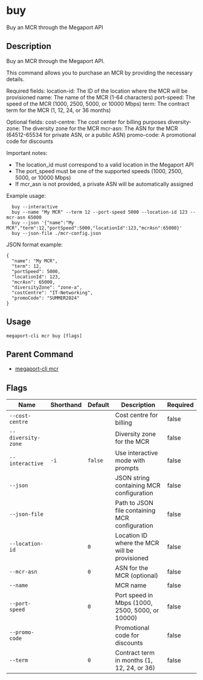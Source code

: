 # buy

Buy an MCR through the Megaport API

## Description

Buy an MCR through the Megaport API.

This command allows you to purchase an MCR by providing the necessary details.

Required fields:
  location-id: The ID of the location where the MCR will be provisioned
  name: The name of the MCR (1-64 characters)
  port-speed: The speed of the MCR (1000, 2500, 5000, or 10000 Mbps)
  term: The contract term for the MCR (1, 12, 24, or 36 months)

Optional fields:
  cost-centre: The cost center for billing purposes
  diversity-zone: The diversity zone for the MCR
  mcr-asn: The ASN for the MCR (64512-65534 for private ASN, or a public ASN)
  promo-code: A promotional code for discounts

Important notes:
  - The location_id must correspond to a valid location in the Megaport API
  - The port_speed must be one of the supported speeds (1000, 2500, 5000, or 10000 Mbps)
  - If mcr_asn is not provided, a private ASN will be automatically assigned

Example usage:

```
  buy --interactive
  buy --name "My MCR" --term 12 --port-speed 5000 --location-id 123 --mcr-asn 65000
  buy --json '{"name":"My MCR","term":12,"portSpeed":5000,"locationId":123,"mcrAsn":65000}'
  buy --json-file ./mcr-config.json
```
JSON format example:
```
{
  "name": "My MCR",
  "term": 12,
  "portSpeed": 5000,
  "locationId": 123,
  "mcrAsn": 65000,
  "diversityZone": "zone-a",
  "costCentre": "IT-Networking",
  "promoCode": "SUMMER2024"
}
```


## Usage

```
megaport-cli mcr buy [flags]
```



## Parent Command

* [megaport-cli mcr](megaport-cli_mcr.md)




## Flags

| Name | Shorthand | Default | Description | Required |
|------|-----------|---------|-------------|----------|
| `--cost-centre` |  |  | Cost centre for billing | false |
| `--diversity-zone` |  |  | Diversity zone for the MCR | false |
| `--interactive` | `-i` | `false` | Use interactive mode with prompts | false |
| `--json` |  |  | JSON string containing MCR configuration | false |
| `--json-file` |  |  | Path to JSON file containing MCR configuration | false |
| `--location-id` |  | `0` | Location ID where the MCR will be provisioned | false |
| `--mcr-asn` |  | `0` | ASN for the MCR (optional) | false |
| `--name` |  |  | MCR name | false |
| `--port-speed` |  | `0` | Port speed in Mbps (1000, 2500, 5000, or 10000) | false |
| `--promo-code` |  |  | Promotional code for discounts | false |
| `--term` |  | `0` | Contract term in months (1, 12, 24, or 36) | false |



